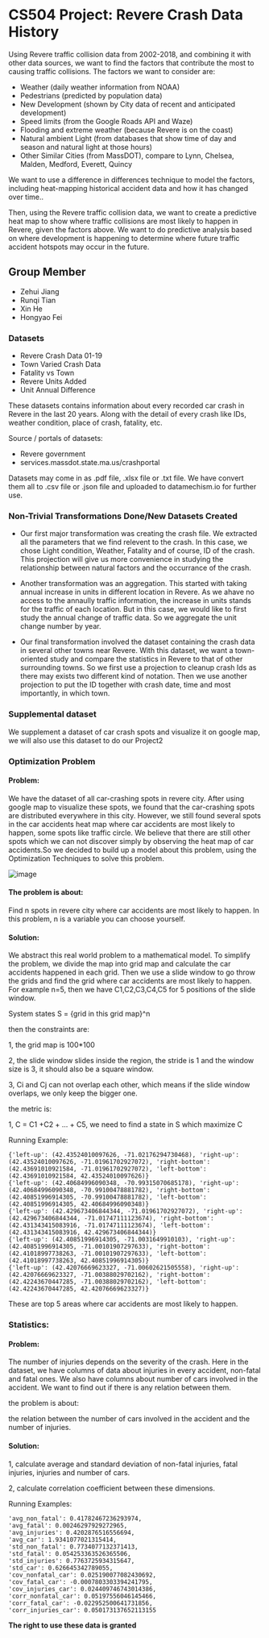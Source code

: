 # CS504 Project: Revere Crash Data History

Using Revere traffic collision data from 2002-2018, and combining it with other data sources, we want to find the factors that contribute the most to causing traffic collisions. The factors we want to consider are:
- Weather (daily weather information from NOAA)
- Pedestrians (predicted by population data)
- New Development (shown by City data of recent and anticipated development)
- Speed limits (from the Google Roads API and Waze)
- Flooding and extreme weather (because Revere is on the coast)
- Natural ambient Light (from databases that show time of day and season and natural light at those hours)
- Other Similar Cities (from MassDOT), compare to Lynn, Chelsea, Malden, Medford, Everett, Quincy

We want to use a difference in differences technique to model the factors, including heat-mapping historical accident data and how it has changed over time..

Then, using the Revere traffic collision data, we want to create a predictive heat map to show where traffic collisions are most likely to happen in Revere, given the factors above. We want to do predictive analysis based on where development is happening to determine where future traffic accident hotspots may occur in the future. 


## Group Member
- Zehui Jiang
- Runqi Tian
- Xin He
- Hongyao Fei

### Datasets
- Revere Crash Data 01-19
- Town Varied Crash Data
- Fatality vs Town
- Revere Units Added
- Unit Annual Difference

These datasets contains information about every recorded car crash in Revere in the last 20 years. Along with the detail of every crash like IDs, weather condition, place of crash, fatality, etc.

Source / portals of datasets:
- Revere government
- services.massdot.state.ma.us/crashportal

Datasets may come in as .pdf file, .xlsx file or .txt file. We have convert them all to .csv file or .json file and uploaded to datamechism.io for further use.

### Non-Trivial Transformations Done/New Datasets Created

- Our first major transformation was creating the crash file. We extracted all the parameters that we find relevent to the crash. In this case, we chose Light condition, Weather, Fatality and of course, ID of the crash. This projection will give us more convenience in studying the relationship between natural factors and the occurrance of the crash.

 - Another transformation was an aggregation. This started with taking annual increase in units in different location in Revere. As we ahave no access to the annaully traffic information, the increase in units stands for the traffic of each location. But in this case, we would like to first study the annual change of traffic data. So we aggregate the unit change number by year.

 - Our final transformation involved the dataset containing the crash data in several other towns near Revere. With this dataset, we want a town-oriented study and compare the statistics in Revere to that of other surrounding towns. So we first use a projection to cleanup crash Ids as there may exists two different kind of notation. Then we use another projection to put the ID together with crash date, time and most importantly, in which town.
 
 
### Supplemental dataset
We supplement a dataset of car crash spots and visualize it on google map, we will also use this dataset to do our Project2 


### Optimization Problem

#### Problem:


We have the dataset of all car-crashing spots in revere city. After using google map to visualize these spots, we found that the car-crashing spots are distributed everywhere in this city. However, we still found several spots in the car accidents heat map where car accidents are most likely to happen, some spots like traffic circle.
We believe that there are still other spots which we can not discover simply by observing the heat map of car
accidents.So we decided to build up a model about this problem, using the Optimization Techniques to solve
this problem.

![image](https://github.com/TTTheo/course-2019-spr-proj/raw/master/robinhe_rqtian_hongyf_zhjiang/heatmap.png) 

#### The problem is about:


Find n spots in revere city where car accidents are most likely to happen. In this problem, n is a variable
you can choose yourself.

 

#### Solution:


We abstract this real world problem to a mathematical model. To simplify the problem, we divide the map
into grid map and calculate the car accidents happened in each grid. Then we use a slide window to
go throw the grids and find the grid where car accidents are most likely to happen. For example n=5, then
we have C1,C2,C3,C4,C5 for 5 positions of the slide window.  

 
 
System states S = {grid in this grid map}^n  



then the constraints are:


1, the grid map is 100*100


2, the slide window slides inside the region, the stride is 1 and the window size is 3, it should also be
a square window.


3, Ci and Cj can not overlap each other, which means if the slide window overlaps, we only keep the bigger one.  



the metric is:


1, C = C1 +C2 + ... + C5, we need to find a state in S which maximize C 



Running Example:


    {'left-up': (42.43524010097626, -71.02176294730468), 'right-up': (42.43524010097626, -71.01961702927072), 'right-bottom': (42.43691010921584, -71.01961702927072), 'left-bottom': (42.43691010921584, 42.43524010097626)}
    {'left-up': (42.40684996090348, -70.99315070685178), 'right-up': (42.40684996090348, -70.99100478881782), 'right-bottom': (42.40851996914305, -70.99100478881782), 'left-bottom': (42.40851996914305, 42.40684996090348)}
    {'left-up': (42.429673406844344, -71.01961702927072), 'right-up': (42.429673406844344, -71.01747111123674), 'right-bottom': (42.431343415083916, -71.01747111123674), 'left-bottom': (42.431343415083916, 42.429673406844344)}
    {'left-up': (42.40851996914305, -71.0031649910103), 'right-up': (42.40851996914305, -71.00101907297633), 'right-bottom': (42.41018997738263, -71.00101907297633), 'left-bottom': (42.41018997738263, 42.40851996914305)}
    {'left-up': (42.42076669623327, -71.00602621505558), 'right-up': (42.42076669623327, -71.00388029702162), 'right-bottom': (42.42243670447285, -71.00388029702162), 'left-bottom': (42.42243670447285, 42.42076669623327)}


These are top 5 areas where car accidents are most likely to happen.
    
    
### Statistics:


#### Problem:


The number of injuries depends on the severity of the crash. Here in the dataset, we have columns of data about
injuries in every accident, non-fatal and fatal ones. We also have columns about number of cars involved in the
accident. We want to find out if there is any relation between them.


the problem is about:


the relation between the number of cars involved in the accident and the number of injuries.



#### Solution:


1, calculate average and standard deviation of non-fatal injuries, fatal injuries, injuries and number of cars.



2, calculate correlation coefficient between these dimensions.



Running Examples:


    'avg_non_fatal': 0.41782467236293974, 
    'avg_fatal': 0.00246297929272965, 
    'avg_injuries': 0.4202876516556694, 
    'avg_car': 1.9341077021315414, 
    'std_non_fatal': 0.7734077132371413, 
    'std_fatal': 0.054253363526365506, 
    'std_injuries': 0.7763725934315647, 
    'std_car': 0.626645342789055, 
    'cov_nonfatal_car': 0.025190077082430692, 
    'cov_fatal_car': -0.0007803303394241795, 
    'cov_injuries_car': 0.024409746743014386, 
    'corr_nonfatal_car': 0.05197556046145466, 
    'corr_fatal_car': -0.022952500641731856, 
    'corr_injuries_car': 0.050173137652113155
    
    
**The right to use these data is granted**